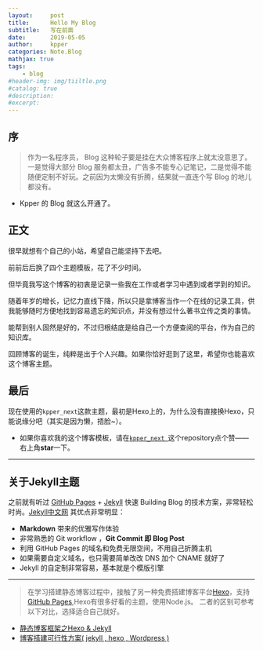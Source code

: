 ```yaml
---
layout:     post
title:      Hello My Blog
subtitle:   写在前面
date:       2019-05-05
author:     kpper
categories: Note.Blog
mathjax: true
tags:
    - blog
#header-img: img/tiiltle.png
#catalog: true
#description:
#excerpt: 
---
```


<!--
* content
{:toc}
-->

## 序
>作为一名程序员， Blog 这种轮子要是挂在大众博客程序上就太没意思了。一是觉得大部分 Blog 服务都太丑，广告多不能专心记笔记，二是觉得不能随便定制不好玩。之前因为太懒没有折腾，结果就一直连个写 Blog 的地儿都没有。

* Kpper 的 Blog 就这么开通了。
<!-- more -->
## 正文
很早就想有个自己的小站，希望自己能坚持下去吧。

前前后后换了四个主题模板，花了不少时间。

但毕竟我写这个博客的初衷是记录一些我在工作或者学习中遇到或者学到的知识。

随着年岁的增长，记忆力直线下降，所以只是拿博客当作一个在线的记录工具，供我能够随时方便地找到容易遗忘的知识点，并没有想过什么著书立传之类的事情。

能帮到别人固然是好的，不过归根结底是给自己一个方便查阅的平台，作为自己的知识库。

回顾博客的诞生，纯粹是出于个人兴趣。如果你恰好逛到了这里，希望你也能喜欢这个博客主题。
## 最后
现在使用的`kpper_next`这款主题，最初是Hexo上的，为什么没有直接换Hexo，只能说缘分吧（其实是因为懒，捂脸~）。
* 如果你喜欢我的这个博客模板，请在[`kpper_next
`](https://kpper.github.io/kpper_next/)这个repository点个赞——右上角**star**一下。
<p id = "build"></p>

---

## 关于Jekyll主题

之前就有听过 [GitHub Pages](https://pages.github.com/) + [Jekyll](http://jekyllrb.com/) 快速 Building Blog 的技术方案，非常轻松时尚。[Jekyll中文网](http://jekyllcn.com/)
其优点非常明显：

* **Markdown** 带来的优雅写作体验
* 非常熟悉的 Git workflow ，**Git Commit 即 Blog Post**
* 利用 GitHub Pages 的域名和免费无限空间，不用自己折腾主机
* 如果需要自定义域名，也只需要简单改改 DNS 加个 CNAME 就好了
* Jekyll 的自定制非常容易，基本就是个模版引擎
  
---

>在学习搭建静态博客过程中，接触了另一种免费搭建博客平台[Hexo](https://hexo.io/)，支持[GitHub Pages](https://pages.github.com/),Hexo有很多好看的主题，使用Node.js。
二者的区别可参考以下对比，选择适合自己就好。
* [静态博客框架之Hexo & Jekyll](https://www.jianshu.com/p/ce1619874d34)
* [博客搭建可行性方案( jekyll , hexo , Wordpress )](https://www.jianshu.com/p/c4f145fdd637)
